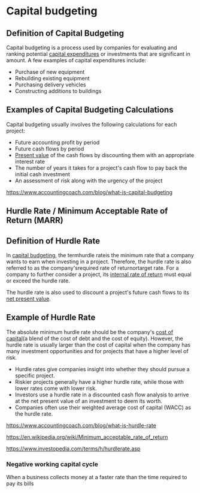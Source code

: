 # Capital budgeting

## Definition of Capital Budgeting

Capital budgeting is a process used by companies for evaluating and ranking potential [capital expenditures](https://www.accountingcoach.com/blog/what-are-capital-expenditures) or investments that are significant in amount. A few examples of capital expenditures include:

- Purchase of new equipment
- Rebuilding existing equipment
- Purchasing delivery vehicles
- Constructing additions to buildings

## Examples of Capital Budgeting Calculations

Capital budgeting usually involves the following calculations for each project:

- Future accounting profit by period
- Future cash flows by period
- [Present value](https://www.accountingcoach.com/blog/what-is-present-value) of the cash flows by discounting them with an appropriate interest rate
- The number of years it takes for a project's cash flow to pay back the initial cash investment
- An assessment of risk along with the urgency of the project

<https://www.accountingcoach.com/blog/what-is-capital-budgeting>

## Hurdle Rate / Minimum Acceptable Rate of Return (MARR)

## Definition of Hurdle Rate

In [capital budgeting](https://www.accountingcoach.com/blog/what-is-capital-budgeting), the termhurdle rateis the minimum rate that a company wants to earn when investing in a project. Therefore, the hurdle rate is also referred to as the company'srequired rate of returnortarget rate. For a company to further consider a project, its [internal rate of return](https://www.accountingcoach.com/blog/internal-rate-of-return) must equal or exceed the hurdle rate.

The hurdle rate is also used to discount a project's future cash flows to its [net present value](https://www.accountingcoach.com/blog/npv-net-present-value).

## Example of Hurdle Rate

The absolute minimum hurdle rate should be the company's [cost of capital](https://www.accountingcoach.com/blog/what-is-the-cost-of-capital)(a blend of the cost of debt and the cost of equity). However, the hurdle rate is usually larger than the cost of capital when the company has many investment opportunities and for projects that have a higher level of risk.

- Hurdle rates give companies insight into whether they should pursue a specific project.
- Riskier projects generally have a higher hurdle rate, while those with lower rates come with lower risk.
- Investors use a hurdle rate in a discounted cash flow analysis to arrive at the net present value of an investment to deem its worth.
- Companies often use their weighted average cost of capital (WACC) as the hurdle rate.

<https://www.accountingcoach.com/blog/what-is-hurdle-rate>

<https://en.wikipedia.org/wiki/Minimum_acceptable_rate_of_return>

<https://www.investopedia.com/terms/h/hurdlerate.asp>

### Negative working capital cycle

When a business collects money at a faster rate than the time required to pay its bills
